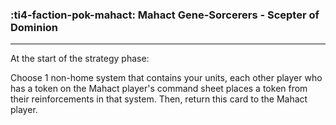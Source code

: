 ### :ti4-faction-pok-mahact: __Mahact Gene-Sorcerers - Scepter of Dominion__

---
At the start of the strategy phase: 

Choose 1 non-home system that contains your units, each other player who has a token on the Mahact player's command sheet places a token from their reinforcements in that system. Then, return this card to the Mahact player.